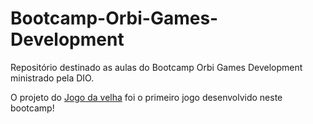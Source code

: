 # Bootcamp-Orbi-Games-Development
Repositório destinado as aulas do Bootcamp Orbi Games Development ministrado pela DIO.

O projeto do <a href="">Jogo da velha</a> foi o primeiro jogo desenvolvido neste bootcamp!
